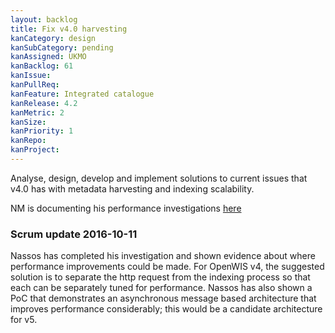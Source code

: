 ```yaml
---
layout: backlog
title: Fix v4.0 harvesting
kanCategory: design
kanSubCategory: pending
kanAssigned: UKMO
kanBacklog: 61
kanIssue:
kanPullReq:
kanFeature: Integrated catalogue
kanRelease: 4.2
kanMetric: 2
kanSize:
kanPriority: 1
kanRepo:
kanProject:
---
```

Analyse, design, develop and implement solutions to current issues that v4.0 has with metadata harvesting and indexing scalability.

NM is documenting his performance investigations [here](https://github.com/NMichas/openwis-draft-analysis/wiki/Harvesting-performance-investigation)

### Scrum update 2016-10-11

Nassos has completed his investigation and shown evidence about where performance improvements could be made.  For OpenWIS v4, the suggested solution is to separate the http request from the indexing process so that each can be separately tuned for performance.  Nassos has also shown a PoC that demonstrates an asynchronous message based architecture that improves performance considerably; this would be a candidate architecture for v5.
